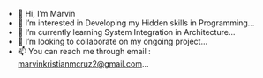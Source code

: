 - 👋 Hi, I’m Marvin
- 👀 I’m interested in Developing my Hidden skills in Programming...
- 🌱 I’m currently learning System Integration in Architecture...
- 💞️ I’m looking to collaborate on my ongoing project...
- 📫 You can reach me through email : marvinkristianmcruz2@gmail.com...

<!---
yeonaaa0411/yeonaaa0411 is a ✨ special ✨ repository because its `README.md` (this file) appears on your GitHub profile.
You can click the Preview link to take a look at your changes.
--->
